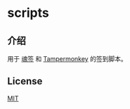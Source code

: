 # scripts

## 介绍

用于 [魂签](https://github.com/inu1255/soulsign-chrome) 和 [Tampermonkey](https://www.tampermonkey.net) 的签到脚本。

## License

[MIT](./LICENSE)
